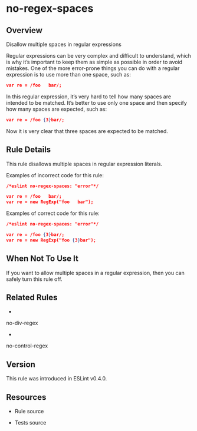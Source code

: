 

# no-regex-spaces
## Overview

Disallow multiple spaces in regular expressions

Regular expressions can be very complex and difficult to understand, which is why it’s important to keep them as simple as possible in order to avoid mistakes. One of the more error-prone things you can do with a regular expression is to use more than one space, such as:


```json
var re = /foo   bar/;
```

In this regular expression, it’s very hard to tell how many spaces are intended to be matched. It’s better to use only one space and then specify how many spaces are expected, such as:


```json
var re = /foo {3}bar/;
```

Now it is very clear that three spaces are expected to be matched.

## Rule Details

This rule disallows multiple spaces in regular expression literals.

Examples of incorrect code for this rule:


```json
/*eslint no-regex-spaces: "error"*/

var re = /foo   bar/;
var re = new RegExp("foo   bar");
```

Examples of correct code for this rule:


```json
/*eslint no-regex-spaces: "error"*/

var re = /foo {3}bar/;
var re = new RegExp("foo {3}bar");
```

## When Not To Use It

If you want to allow multiple spaces in a regular expression, then you can safely turn this rule off.

## Related Rules


- 
no-div-regex 

- 
no-control-regex 

## Version

This rule was introduced in ESLint v0.4.0.

## Resources


- Rule source 

- Tests source 

